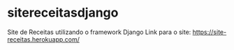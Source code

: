 # sitereceitasdjango
Site de Receitas utilizando o framework Django 
Link para o site:
https://site-receitas.herokuapp.com/
